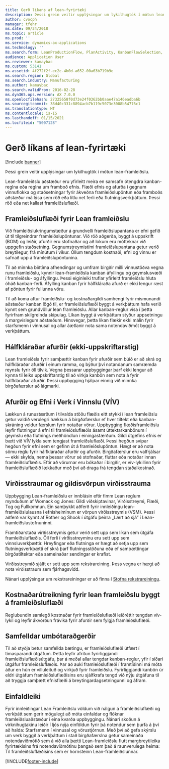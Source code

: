 ```yaml
---
title: Gerð líkans af lean-fyrirtæki
description: Þessi grein veitir upplýsingar um lykilhugtök í mótun lean-framleiðslu.
author: cvocph
manager: tfehr
ms.date: 09/24/2018
ms.topic: article
ms.prod: ''
ms.service: dynamics-ax-applications
ms.technology: ''
ms.search.form: LeanProductionFlow, PlanActivity, KanbanFlowSelection, KanbanFlow
audience: Application User
ms.reviewer: kamaybac
ms.custom: 53141
ms.assetid: 4f272f2f-ec2c-4b0d-a652-00a63b719b9e
ms.search.region: Global
ms.search.industry: Manufacturing
ms.author: kamaybac
ms.search.validFrom: 2016-02-28
ms.dyn365.ops.version: AX 7.0.0
ms.openlocfilehash: 27325658f0d73e24f0362bb0aae47a146eadba6b
ms.sourcegitcommit: 38d40c331c8894acb7b119c5073e3088b54776c1
ms.translationtype: HT
ms.contentlocale: is-IS
ms.lasthandoff: 01/15/2021
ms.locfileid: "5007128"
---
```

# <a name="modeling-a-lean-organization"></a>Gerð líkans af lean-fyrirtæki

[!include [banner](../includes/banner.md)]

Þessi grein veitir upplýsingar um lykilhugtök í mótun lean-framleiðslu. 

Lean-framleiðslu aðstæður eru yfirleitt meira en samsafn ótengdra kanban-reglna eða reglna um framboð efnis. Flæði efnis og afurða í gegnum vinnuflokka og staðsetningar fyrir ákveðna framleiðslupöntun eða framboðs aðstæður má lýsa sem röð eða litlu net ferli eða flutningsverkþáttum. Þessi röð eða net kallast framleiðsluflæði.

## <a name="production-flows-in-lean-manufacturing"></a>Framleiðsluflæði fyrir Lean framleiðslu
Við framleiðslukringumstæður á grundvelli framleiðslupantana er efni gefið út til tilgreindrar framleiðslupöntunar. Við röð aðgerða, byggt á uppskrift (BOM) og leiðir, afurðir eru stofnaðar og að lokum eru mótteknar við uppgefin staðsetning. Gegnumstreymistími framleiðslupantana getur verið breytilegur, frá mínútum í vikur. Öllum tengdum kostnaði, efni og vinnu er safnað upp á framleiðslupöntunina. 

Til að minnka biðtíma afhendingar og umfram birgðir milli vinnustöðva vegna runu framleiðslu, kynnir lean-framleiðsla kanban áfyllingu og geymslusvæði í framleiðslu- og áfyllingu. Þessi eiginleiki truflar yfirleitt framleiðslu hluta óháð kanban-ferli. Áfylling kanban fyrir hálfkláraða afurð er ekki lengur ræst af pöntun fyrir fullunna vöru. 

Til að koma aftur framleiðslu- og kostnaðargildi samhengi fyrir mismunandi aðstæður kanban lögð til, er framleiðsluflæði byggt á verkþáttum hafa verið kynnt sem grundvöllur lean framleiðslu. Allar kanban-reglur vísa í þetta fyrirfram skilgreinda skipulag. Líkan byggt á verkþáttum styður uppsetningu á margvíslegum aðstæðum. Hinsvegar, þetta líkan flækir ekki málin fyrir starfsmenn í vinnusal og allar áætlanir nota sama notendaviðmót byggt á verkþáttum.

## <a name="semi-finished-products-non-bom-levels"></a>Hálfkláraðar afurðir (ekki-uppskriftarstig)
Lean framleiðsla fyrir samþættir kanban fyrir afurðir sem búið er að skrá og hálfkláraðar afurðir í einum ramma, og býður því notandanum samræmda reynslu fyrir öll tilvik. Vegna þessarar uppbyggingar þarf ekki lengur að kynna til leiks uppskriftarstig til að virkja kanbön sem nota á fyrir hálfkláraðar afurðir. Þessi uppbygging hjálpar einnig við minnka birgðafærslur að lágmarki.

## <a name="products-and-material-in-work-in-progress"></a>Afurðir og Efni í Verk í Vinnslu (VÍV)
Lækkun á runustærðum í tilvalda stöðu flæðis eitt stykki í lean framleiðslu getur valdið verulegri hækkun á birgðafærslur ef hver tiltekt eða kanban-skráning veldur færslum fyrir notaðar vörur. Uppbygging flæðisframleiðslu leyfir flutningur á efni til framleiðsluflæðis ásamt úttektarkanbönum í geymslu eða flutnings meðhöndlun í einingastærðum. Gildi útgefins efnis er bætt við VÍV lykla sem tengjast framleiðsluflæði. Þessi hegðun svipar hegðun fyrir efni sem er gefinn út á framleiðslupöntun. Hægt er að nota sömu reglu fyrir hálfkláraðar afurðir og afurðir. Birgðafærslur eru valfrjálsar — ekki skylda, nema þessar vörur sé stofnaðar, fluttar eða notaðar innan framleiðsluflæðis. Eftir að vörurnar eru bókaðar í birgðir, er vív-lykillinn fyrir framleiðsluflæðið lækkaður með því að draga frá tengdan staðalkostnað.

## <a name="value-streams-and-value-stream-mapping"></a>Virðisstraumar og gildisvörpun virðisstrauma
Uppbygging Lean-framleiðslu er innblásin eftir fimm Lean reglum mynduðum af Womack og Jones: Gildi viðskiptavinar, Virðisstreymi, Flæði, Tog og Fullkomnun. Ein samþykkt aðferð fyrir innleiðingu lean-framleiðslulausna í efnisheiminum er vörpun virðisstreymis (VSM). Þessi aðferð var kynnt af Rother og Shook í útgáfu þeirra „Lært að sjá“ í Lean-framleiðslustofnuninni. 

Framtíðarstaða virðisstreymis getur verið sett upp sem líkan sem útgáfa framleiðsluflæðis. Öll ferli í virðisstreyminu eru sett upp sem vinnsluverkþættir. Hreyfingar eða flutninga er hægt að setja upp sem flutningsverkþætti ef skrá þarf flutningsstöðuna eða ef samþættingar birgðatiltektar eða sameinaðar sendingar er krafist. 

Virðisstreymið sjálft er sett upp sem rekstrareining. Þess vegna er hægt að nota virðisstraum sem fjárhagsvídd.

Nánari upplýsingar um rekstrareiningar er að finna í [Stofna rekstrareiningu](../../fin-and-ops/organization-administration/tasks/create-operating-unit.md).

## <a name="costing-for-lean-manufacturing-based-on-the-production-flow"></a>Kostnaðarútreikning fyrir lean framleiðslu byggt á framleiðsluflæði
Reglubundin samlegð kostnaðar fyrir framleiðsluflæði leiðréttir tengdan vív-lykil og leyfir ákvörðun frávika fyrir afurðir sem fylgja framleiðsluflæði.

## <a name="continuous-improvement"></a>Samfelldar umbótaraðgerðir
Til að styðja betur samfellda bætingu, er framleiðsluflæði útfært í tímasparandi útgáfum. Þetta leyfir afritun fyrirliggjandi framleiðsluflæðisútgáfu, þar á meðal allar tengdar kanban-reglur, yfir í síðari útgáfur framleiðsluflæðis. Þar að auki framleiðsluflæði í framtíðinni má móta áður en hún er villuleituð og virkjuð fyrir framleiðslu. Fyrirliggjandi kanbön úr eldri útgáfum framleiðsluflæðisins eru sjálfkrafa tengd við nýju útgáfuna til að tryggja samþætt efnisflæði á breytingardagsetningunni og áfram.

## <a name="simplicity"></a>Einfaldleiki
Fyrir innleiðingar Lean Framleiðslu völdum við nálgun á framleiðsluflæði og verkþátt sem gerir mögulegt að móta einfaldar og flóknar framleiðsluaðstæður í eina kvarða uppbyggingu. Nánari skoðun á virknihugtakinu leiðir í ljós nýja einföldun fyrir þá notendur sem þurfa á því að halda: Starfsmenn í vinnusal og vörustjórnun. Með því að gefa skýrslu um verk byggð á verkþáttum í stað birgðafærslna getur sameinaða notendaviðmótið sem á við alla þætti Lean-framleiðslu flutt margbreytileika fyrirtækisins frá notendaviðmótinu þangað sem það á raunverulega heima: Til framleiðsluflæðisins sem er hornsteinn Lean-framleiðslunnar.





[!INCLUDE[footer-include](../../includes/footer-banner.md)]